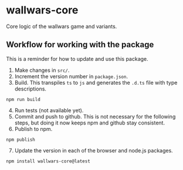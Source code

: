 # wallwars-core

Core logic of the wallwars game and variants.

## Workflow for working with the package

This is a reminder for how to update and use this package.

1. Make changes in `src/`.
2. Increment the version number in `package.json`.
3. Build. This transpiles `ts` to `js` and generates the `.d.ts` file with type descriptions.

`npm run build`

4. Run tests (not available yet).
5. Commit and push to github. This is not necessary for the following steps,
   but doing it now keeps npm and github stay consistent.
6. Publish to npm.

`npm publish`

7. Update the version in each of the browser and node.js packages.

`npm install wallwars-core@latest`
